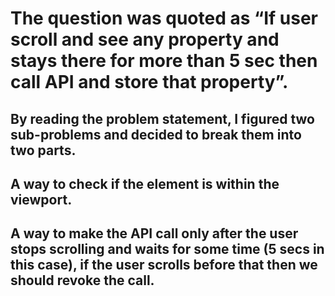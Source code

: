 

# The question was quoted as “If user scroll and see any property and stays there for more than 5 sec then call API and store that property”.

## By reading the problem statement, I figured two sub-problems and decided to break them into two parts.

## A way to check if the element is within the viewport.
## A way to make the API call only after the user stops scrolling and waits for some time (5 secs in this case), if the user scrolls before that then we should revoke the call.

<!DOCTYPE html>
<html lang="en">
<head>
    <meta charset="UTF-8">
    <meta http-equiv="X-UA-Compatible" content="IE=edge">
    <meta name="viewport" content="width=device-width, initial-scale=1.0">
    <title>Document</title>
    <style>
        .wrapper{
            display: flex;
            align-items: center;
            justify-content: center;
            flex-wrap: wrap;
        }

        .blocks{
            flex: 1 300px;
            height: 300px;
            display: inline-flex;
            align-items: center;
            justify-content: center;
            margin: 5px;
            background: red;
            font-size: 40px;
            color: #fff;
        }
    </style>
</head>
<body>
    <div class="wrapper">
        <div class="blocks">1</div>
        <div class="blocks">2</div>
        <div class="blocks">3</div>
        <div class="blocks">4</div>
        <div class="blocks">5</div>
        <div class="blocks">6</div>
        <div class="blocks">7</div>
        <div class="blocks">8</div>
        <div class="blocks">9</div>
        <div class="blocks">10</div>
        <div class="blocks">11</div>
        <div class="blocks">12</div>
        <div class="blocks">13</div>
        <div class="blocks">14</div>
        <div class="blocks">15</div>
        <div class="blocks">16</div>
        <div class="blocks">17</div>
        <div class="blocks">18</div>
        <div class="blocks">19</div>
        <div class="blocks">20</div>
        <div class="blocks">21</div>
        <div class="blocks">22</div>
        <div class="blocks">23</div>
        <div class="blocks">24</div>
        <div class="blocks">25</div>
        <div class="blocks">26</div>
        <div class="blocks">27</div>
    </div>

    <script>
        // Helper function to check if element is in viewport
        const isInViewport = function (elem) {
            const bounding = elem.getBoundingClientRect();
            return (
                bounding.top >= 0 &&
                bounding.left >= 0 &&
                bounding.bottom <= (window.innerHeight || document.documentElement.clientHeight) &&
                bounding.right <= (window.innerWidth || document.documentElement.clientWidth)
            );
        };

        // Debounce a function call
        const debounce = (func, delay) => {
            let inDebounce;
            return function() {
                const context = this;
                const args = arguments;
                clearTimeout(inDebounce);
                inDebounce = setTimeout(() => func.apply(context, args), delay);
            };
        };

        // Function which will make the API call
        const getBlocks = function () {
            blocks.forEach((block) => {
                if (isInViewport(block)) {
                    console.log(block.innerText);
                }
            });

            console.log(" ");
        }

        // Get all the products
        const blocks = document.querySelectorAll('.blocks');

        // Assign the event listener
        window.addEventListener('scroll', debounce(getBlocks, 1000), false);
    </script>
</body>
</html>

